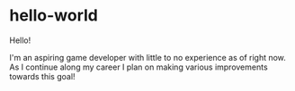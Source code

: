 # hello-world

Hello!

I'm an aspiring game developer with little to no experience as of right now.
As I continue along my career I plan on making various improvements towards
this goal!
